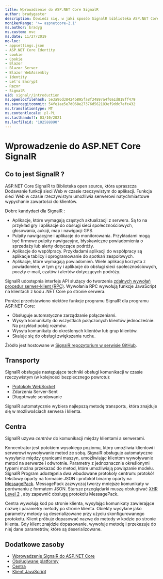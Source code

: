 ```yaml
---
title: Wprowadzenie do ASP.NET Core SignalR
author: bradygaster
description: Dowiedz się, w jaki sposób SignalR biblioteka ASP.NET Core upraszcza Dodawanie funkcji w czasie rzeczywistym do aplikacji.
monikerRange: '>= aspnetcore-2.1'
ms.author: bradyg
ms.custom: mvc
ms.date: 11/27/2019
no-loc:
- appsettings.json
- ASP.NET Core Identity
- cookie
- Cookie
- Blazor
- Blazor Server
- Blazor WebAssembly
- Identity
- Let's Encrypt
- Razor
- SignalR
uid: signalr/introduction
ms.openlocfilehash: 5e3a96d38424b895fa8f34897a4f0a1d818ff479
ms.sourcegitcommit: 54fe1ae5e7d068e27376d562183ef9ddc7afc432
ms.translationtype: MT
ms.contentlocale: pl-PL
ms.lasthandoff: 03/10/2021
ms.locfileid: "102588090"
---
```

# <a name="introduction-to-aspnet-core-signalr"></a>Wprowadzenie do ASP.NET Core SignalR

## <a name="what-is-signalr"></a>Co to jest SignalR ?

ASP.NET Core SignalR to Biblioteka open source, która upraszcza Dodawanie funkcji sieci Web w czasie rzeczywistym do aplikacji. Funkcja sieci Web w czasie rzeczywistym umożliwia serwerowi natychmiastowe wypychanie zawartości do klientów.

Dobre kandydaci dla SignalR :

* Aplikacje, które wymagają częstych aktualizacji z serwera. Są to na przykład gry i aplikacje do obsługi sieci społecznościowych, głosowania, aukcji, map i nawigacji GPS.
* Pulpity nawigacyjne i aplikacje do monitorowania. Przykładami mogą być firmowe pulpity nawigacyjne, błyskawiczne powiadomienia o sprzedaży lub alerty dotyczące podróży.
* Aplikacje do współpracy. Przykładami aplikacji do współpracy są aplikacje tablicy i oprogramowanie do spotkań zespołowych.
* Aplikacje, które wymagają powiadomień. Wiele aplikacji korzysta z powiadomień, w tym gry i aplikacje do obsługi sieci społecznościowych, poczty e-mail, czatów i alertów dotyczących podróży.

SignalR udostępnia interfejs API służący do tworzenia [zdalnych wywołań procedur serwer-klient (RPC)](https://wikipedia.org/wiki/Remote_procedure_call). Wywołania RPC wywołują funkcje JavaScript na klientach z kodu .NET Core po stronie serwera.

Poniżej przedstawiono niektóre funkcje programu SignalR dla programu ASP.NET Core:

* Obsługuje automatyczne zarządzanie połączeniami.
* Wysyła komunikaty do wszystkich połączonych klientów jednocześnie. Na przykład pokój rozmów.
* Wysyła komunikaty do określonych klientów lub grup klientów.
* Skaluje się do obsługi zwiększania ruchu.

Źródło jest hostowane w [ SignalR repozytorium w serwisie GitHub](https://github.com/dotnet/AspNetCore/tree/main/src/SignalR).

## <a name="transports"></a>Transporty

SignalR obsługuje następujące techniki obsługi komunikacji w czasie rzeczywistym (w kolejności bezpiecznego powrotu):

* [Protokoły WebSocket](https://tools.ietf.org/html/rfc7118)
* Zdarzenia Server-Sent
* Długotrwałe sondowanie

SignalR automatycznie wybiera najlepszą metodę transportu, która znajduje się w możliwościach serwera i klienta.

## <a name="hubs"></a>Centra

SignalR używa *centrów* do komunikacji między klientami a serwerami.

Koncentrator jest potokiem wysokiego poziomu, który umożliwia klientowi i serwerowi wywoływanie metod ze sobą. SignalR obsługuje automatyczne wysyłanie między granicami maszyn, umożliwiając klientom wywoływanie metod na serwerze i odwrotnie. Parametry z jednoznacznie określonymi typami można przekazać do metod, które umożliwiają powiązanie modelu. SignalR Program udostępnia dwa wbudowane protokoły centrum: protokół tekstowy oparty na formacie JSON i protokół binarny oparty na [MessagePack](https://msgpack.org/).  MessagePack zazwyczaj tworzy mniejsze komunikaty w porównaniu z formatem JSON. Starsze przeglądarki muszą obsługiwać [XHR Level 2](https://caniuse.com/#feat=xhr2) , aby zapewnić obsługę protokołu MessagePack.

Centra wywołują kod po stronie klienta, wysyłając komunikaty zawierające nazwę i parametry metody po stronie klienta. Obiekty wysyłane jako parametry metody są deserializowane przy użyciu skonfigurowanego protokołu. Klient próbuje dopasować nazwę do metody w kodzie po stronie klienta. Gdy klient znajdzie dopasowanie, wywołuje metodę i przekazuje do niej dane parametrów, które są deserializowane.

## <a name="additional-resources"></a>Dodatkowe zasoby

* [Wprowadzenie SignalR do ASP.NET Core](xref:tutorials/signalr)
* [Obsługiwane platformy](xref:signalr/supported-platforms)
* [Centra](xref:signalr/hubs)
* [Klient JavaScript](xref:signalr/javascript-client)
